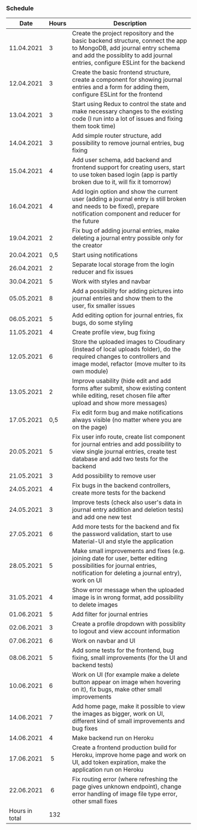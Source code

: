 ### Schedule

Date | Hours | Description
----- | ----- | ------
11.04.2021 | 3 | Create the project repository and the basic backend structure, connect the app to MongoDB, add journal entry schema and add the possiblity to add journal entries, configure ESLint for the backend
12.04.2021 | 3 | Create the basic frontend structure, create a component for showing journal entries and a form for adding them, configure ESLint for the frontend
13.04.2021 | 3 | Start using Redux to control the state and make necessary changes to the existing code (I run into a lot of issues and fixing them took time)
14.04.2021 | 3 | Add simple router structure, add possibility to remove journal entries, bug fixing 
15.04.2021 | 4 | Add user schema, add backend and frontend support for creating users, start to use token based login (app is partly broken due to it, will fix it tomorrow)
16.04.2021 | 4 | Add login option and show the current user (adding a journal entry is still broken and needs to be fixed), prepare notification component and reducer for the future
19.04.2021 | 2 | Fix bug of adding journal entries, make deleting a journal entry possible only for the creator
20.04.2021 | 0,5 | Start using notifications
26.04.2021 | 2 | Separate local storage from the login reducer and fix issues
30.04.2021 | 5 | Work with styles and navbar
05.05.2021 | 8 | Add a possibility for adding pictures into journal entries and show them to the user, fix smaller issues
06.05.2021 | 5 | Add editing option for journal entries, fix bugs, do some styling
11.05.2021 | 4 | Create profile view, bug fixing
12.05.2021 | 6 | Store the uploaded images to Cloudinary (instead of local uploads folder), do the required changes to controllers and image model, refactor (move multer to its own module)
13.05.2021 | 2 | Improve usability (hide edit and add forms after submit, show existing content while editing, reset chosen file after upload and show more messages)
17.05.2021 | 0,5 | Fix edit form bug and make notifications always visible (no matter where you are on the page)
20.05.2021 | 5 | Fix user info route, create list component for journal entries and add possibility to view single journal entries, create test database and add two tests for the backend
21.05.2021 | 3 | Add possibility to remove user
24.05.2021 | 4 | Fix bugs in the backend controllers, create more tests for the backend
24.05.2021 | 3 | Improve tests (check also user's data in journal entry addition and deletion tests) and add one new test
27.05.2021 | 6 | Add more tests for the backend and fix the password validation, start to use Material-UI and style the application
28.05.2021 | 5 | Make small improvements and fixes (e.g. joining date for user, better editing possibilities for journal entries, notification for deleting a journal entry), work on UI
31.05.2021 | 4 | Show error message when the uploaded image is in wrong format, add possibility to delete images
01.06.2021 | 5 | Add filter for journal entries
02.06.2021 | 3 | Create a profile dropdown with possiblity to logout and view account information
07.06.2021 | 6 | Work on navbar and UI
08.06.2021 | 5 | Add some tests for the frontend, bug fixing, small improvements (for the UI and backend tests)
10.06.2021 | 6 | Work on UI (for example make a delete button appear on image when hovering on it), fix bugs, make other small improvements
14.06.2021 | 7 | Add home page, make it possible to view the images as bigger, work on UI, different kind of small improvements and bug fixes
14.06.2021 | 4 | Make backend run on Heroku
17.06.2021 | 5 | Create a frontend production build for Heroku, improve home page and work on UI, add token expiration, make the application run on Heroku
22.06.2021 | 6 | Fix routing error (where refreshing the page gives unknown endpoint), change error handling of image file type error, other small fixes 
Hours in total | 132
